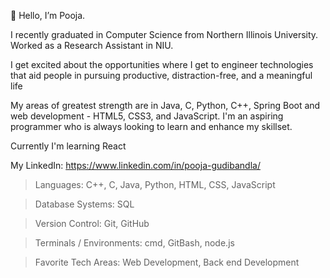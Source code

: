

<!--
**PoojaGudibandla/poojagudibandla** is a ✨ _special_ ✨ repository because its `README.md` (this file) appears on your GitHub profile.

Here are some ideas to get you started:

- 🔭 I’m currently working on learning AWS
- 🌱 I’m currently learning ...
- 👯 I’m looking to collaborate on ...
- 🤔 I’m looking for help with ...
- 💬 Ask me about ...
- 📫 How to reach me: ...
- 😄 Pronouns: ...
- ⚡ Fun fact: ...
-->

👋 Hello, I’m Pooja.

I recently graduated in Computer Science from Northern Illinois University. Worked as a Research Assistant in NIU.

I get excited about the opportunities where I get to engineer technologies that aid people in pursuing productive, distraction-free, and a meaningful life

My areas of greatest strength are in Java, C, Python, C++, Spring Boot and web development - HTML5, CSS3, and JavaScript. I'm an aspiring programmer who is always looking to learn and enhance my skillset.

Currently I'm learning React

My LinkedIn: https://www.linkedin.com/in/pooja-gudibandla/

> Languages: 
   C++, C, Java, Python, HTML, CSS, JavaScript
    
> Database Systems: 
   SQL
   
> Version Control: 
   Git, GitHub

> Terminals / Environments: 
   cmd, GitBash, node.js

> Favorite Tech Areas: 
   Web Development, Back end Development

